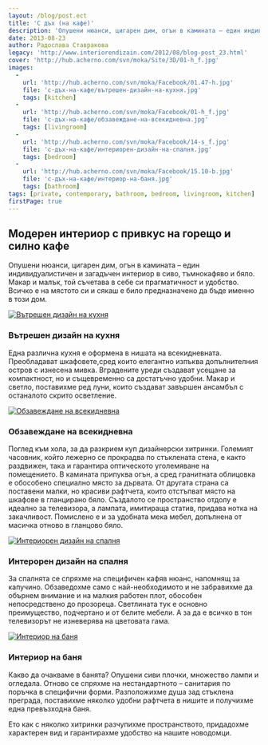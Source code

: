 ```yaml
---
layout: /blog/post.ect
title: 'С дъх (на кафе)'
description: 'Опушени нюанси, цигарен дим, огън в камината – един индивидуалистичен и загадъчен интериор в сиво, тъмнокафяво и бяло. Макар и малък, той съчетава в себе си прагматичност и удобство. Всичко е на мястото си и сякаш е било предназначено да бъде именно в този дом.'
date: 2013-08-23
author: Радослава Ставракова
legacy: 'http://www.interiorendizain.com/2012/08/blog-post_23.html'
cover: 'http://hub.acherno.com/svn/moka/Site/3D/01-h_f.jpg'
images:
  -
    url: 'http://hub.acherno.com/svn/moka/Facebook/01.47-h.jpg'
    file: 'с-дъх-на-кафе/вътрешен-дизайн-на-кухня.jpg'
    tags: [kitchen]
  -
    url: 'http://hub.acherno.com/svn/moka/Facebook/01-h_f.jpg'
    file: 'с-дъх-на-кафе/обзавеждане-на-всекидневна.jpg'
    tags: [livingroom]
  -
    url: 'http://hub.acherno.com/svn/moka/Facebook/14-s_f.jpg'
    file: 'с-дъх-на-кафе/интериорен-дизайн-на-спалня.jpg'
    tags: [bedroom]
  -
    url: 'http://hub.acherno.com/svn/moka/Facebook/15.10-b.jpg'
    file: 'с-дъх-на-кафе/интериор-на-баня.jpg'
    tags: [bathroom]
tags: [private, contemporary, bathroom, bedroom, livingroom, kitchen]
firstPage: true
---
```

## **Модерен интериор** с привкус на горещо и силно кафе
Опушени нюанси, цигарен дим, огън в камината – един индивидуалистичен и загадъчен интериор в сиво, тъмнокафяво и бяло. Макар и малък, той съчетава в себе си прагматичност и удобство. Всичко е на мястото си и сякаш е било предназначено да бъде именно в този дом.

[![Вътрешен дизайн на кухня](с-дъх-на-кафе/вътрешен-дизайн-на-кухня.jpg)](http://acherno.bg/интериорен-дизайн/апартамент/мока/интериор.html)
### Вътрешен дизайн на **кухня**

Една различна кухня е оформена в нишата на всекидневната. Преобладават шкафовете,сред които елегантно изпъква допълнителния остров с изнесена мивка. Вградените уреди създават усещане за компактност, но и същевременно са достатъчно удобни. Макар и светло, поставихме ред луни, които създават завършен ансамбъл с останалото скрито осветление.

[![Обзавеждане на всекидневна](с-дъх-на-кафе/обзавеждане-на-всекидневна.jpg)](http://acherno.bg/интериорен-дизайн/апартамент/мока/интериор.html)
### Обзавеждане на **всекидневна**

Поглед към хола, за да разкрием куп дизайнерски хитринки. Големият часовник, който лежерно се прокрадва по стъклената стена, е както раздвижен, така и гарантира оптическото уголемяване на помещението. В камината припуква огън, а сред гранитната облицовка е обособено специално място за дървата. От другата страна са поставени малки, но красиви рафтчета, които отстъпват място на шкафове в гланцирано бяло. Създалото се пространство отдолу е идеално за телевизора, а лампата, имитираща статив, придава нотка на закачливост. Помислено е и за удобната мека мебел, допълнена от масичка отново в гланцово бяло.

[![Интериорен дизайн на спалня](с-дъх-на-кафе/интериорен-дизайн-на-спалня.jpg)](http://acherno.bg/интериорен-дизайн/апартамент/мока/интериор.html)
### Интерорен дизайн на **спалня**

За спалнята се спряхме на специфичен кафяв нюанс, напомнящ за капучино. Обзаведохме само с най-необходимото и не забравихме да обърнем внимание и на малкия работен плот, обособен непосредствено до прозореца. Светлината тук е основно преимущество, подчертано и от белите мебели. А за да е всичко в тон телевизорът не изневерява на цветовата гама.

[![Интериор на баня](с-дъх-на-кафе/интериор-на-баня.jpg)](http://acherno.bg/интериорен-дизайн/апартамент/мока/интериор.html)
### Интериор на **баня**

Какво да очакваме в банята? Опушени сиви плочки, множество лампи и огледала. Отново се спряхме на нестандартното – санитария по поръчка в специфични форми. Разположихме душа зад стъклена преграда, поставихме няколко удобни рафтчета в нишите и получихме една превъзходна баня.

Ето как с няколко хитринки разчупихме пространството, придадохме характерен вид и гарантирахме удобство на нашите новодомци.


